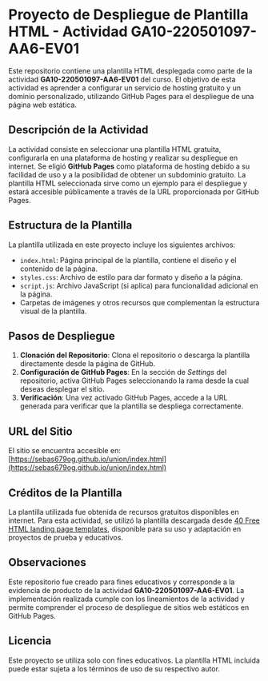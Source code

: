 # Proyecto de Despliegue de Plantilla HTML - Actividad GA10-220501097-AA6-EV01

Este repositorio contiene una plantilla HTML desplegada como parte de la actividad **GA10-220501097-AA6-EV01** del curso. El objetivo de esta actividad es aprender a configurar un servicio de hosting gratuito y un dominio personalizado, utilizando GitHub Pages para el despliegue de una página web estática.

## Descripción de la Actividad

La actividad consiste en seleccionar una plantilla HTML gratuita, configurarla en una plataforma de hosting y realizar su despliegue en internet. Se eligió **GitHub Pages** como plataforma de hosting debido a su facilidad de uso y a la posibilidad de obtener un subdominio gratuito. La plantilla HTML seleccionada sirve como un ejemplo para el despliegue y estará accesible públicamente a través de la URL proporcionada por GitHub Pages.

## Estructura de la Plantilla

La plantilla utilizada en este proyecto incluye los siguientes archivos:

- `index.html`: Página principal de la plantilla, contiene el diseño y el contenido de la página.
- `styles.css`: Archivo de estilo para dar formato y diseño a la página.
- `script.js`: Archivo JavaScript (si aplica) para funcionalidad adicional en la página.
- Carpetas de imágenes y otros recursos que complementan la estructura visual de la plantilla.

## Pasos de Despliegue

1. **Clonación del Repositorio**: Clona el repositorio o descarga la plantilla directamente desde la página de GitHub.
2. **Configuración de GitHub Pages**: En la sección de *Settings* del repositorio, activa GitHub Pages seleccionando la rama desde la cual deseas desplegar el sitio.
3. **Verificación**: Una vez activado GitHub Pages, accede a la URL generada para verificar que la plantilla se despliega correctamente.

## URL del Sitio

El sitio se encuentra accesible en: [https://sebas679og.github.io/union/index.html](https://sebas679og.github.io/union/index.html)

## Créditos de la Plantilla

La plantilla utilizada fue obtenida de recursos gratuitos disponibles en internet. Para esta actividad, se utilizó la plantilla descargada desde [40 Free HTML landing page templates](https://dev.to/davidepacilio/40-free-html-landing-page-templates-3gfp), disponible para su uso y adaptación en proyectos de prueba y educativos.

## Observaciones

Este repositorio fue creado para fines educativos y corresponde a la evidencia de producto de la actividad **GA10-220501097-AA6-EV01**. La implementación realizada cumple con los lineamientos de la actividad y permite comprender el proceso de despliegue de sitios web estáticos en GitHub Pages.

## Licencia

Este proyecto se utiliza solo con fines educativos. La plantilla HTML incluida puede estar sujeta a los términos de uso de su respectivo autor.
